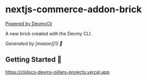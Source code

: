 # nextjs-commerce-addon-brick

[Powered by DevmyCli](https://github.com/acadevmy/devmy_cli)

A new brick created with the Devmy CLI.

_Generated by [mason][1] 🧱_

## Getting Started 🚀

https://clidocs-devmy-pillars-projects.vercel.app
